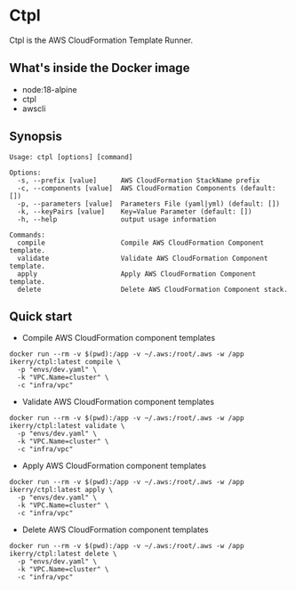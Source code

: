 # Ctpl 

Ctpl is the AWS CloudFormation‎ Template Runner.

## What's inside the Docker image

- node:18-alpine
- ctpl
- awscli

## Synopsis

```
Usage: ctpl [options] [command]

Options:
  -s, --prefix [value]      AWS CloudFormation StackName prefix
  -c, --components [value]  AWS CloudFormation Components (default: [])
  -p, --parameters [value]  Parameters File (yaml|yml) (default: [])
  -k, --keyPairs [value]    Key=Value Parameter (default: [])
  -h, --help                output usage information

Commands:
  compile                   Compile AWS CloudFormation Component template.
  validate                  Validate AWS CloudFormation Component template.
  apply                     Apply AWS CloudFormation Component template.
  delete                    Delete AWS CloudFormation Component stack.
```

## Quick start

- Compile AWS CloudFormation component templates

```
docker run --rm -v $(pwd):/app -v ~/.aws:/root/.aws -w /app ikerry/ctpl:latest compile \
  -p "envs/dev.yaml" \
  -k "VPC.Name=cluster" \
  -c "infra/vpc"
```

- Validate AWS CloudFormation component templates

```
docker run --rm -v $(pwd):/app -v ~/.aws:/root/.aws -w /app ikerry/ctpl:latest validate \
  -p "envs/dev.yaml" \
  -k "VPC.Name=cluster" \
  -c "infra/vpc"
```

- Apply AWS CloudFormation component templates

```
docker run --rm -v $(pwd):/app -v ~/.aws:/root/.aws -w /app ikerry/ctpl:latest apply \
  -p "envs/dev.yaml" \
  -k "VPC.Name=cluster" \
  -c "infra/vpc"
```

- Delete AWS CloudFormation component templates

```
docker run --rm -v $(pwd):/app -v ~/.aws:/root/.aws -w /app ikerry/ctpl:latest delete \
  -p "envs/dev.yaml" \
  -k "VPC.Name=cluster" \
  -c "infra/vpc"
```
